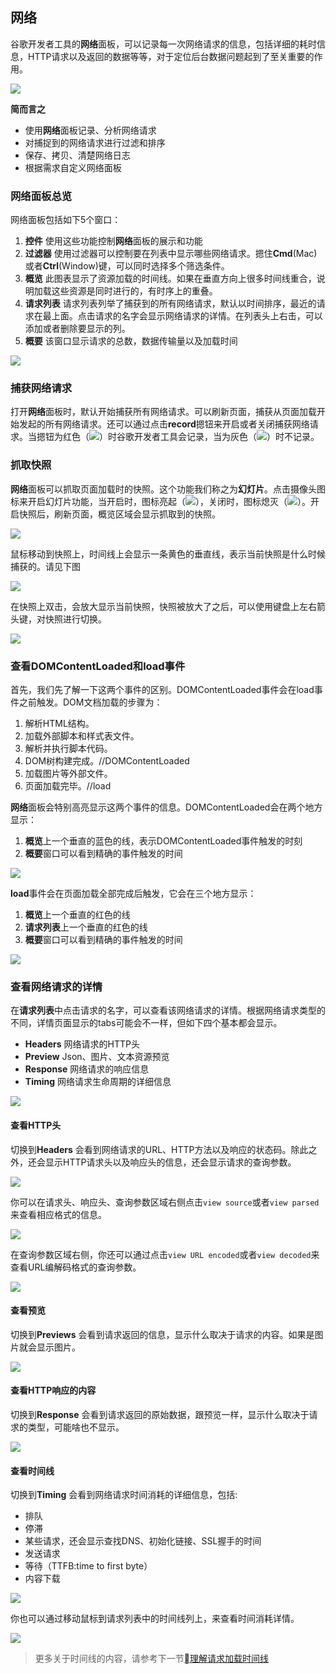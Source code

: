 ## 网络

谷歌开发者工具的**网络**面板，可以记录每一次网络请求的信息，包括详细的耗时信息，HTTP请求以及返回的数据等等，对于定位后台数据问题起到了至关重要的作用。

![](https://developers.google.cn/web/tools/chrome-devtools/network-performance/imgs/network-panel.png)

**简而言之**

* 使用**网络**面板记录、分析网络请求
* 对捕捉到的网络请求进行过滤和排序
* 保存、拷贝、清楚网络日志
* 根据需求自定义网络面板

### 网络面板总览

网络面板包括如下5个窗口：

1. **控件** 使用这些功能控制**网络**面板的展示和功能
2. **过滤器** 使用过滤器可以控制要在列表中显示哪些网络请求。摁住**Cmd**(Mac)或者**Ctrl**(Window)键，可以同时选择多个筛选条件。
3. **概览** 此图表显示了资源加载的时间线。如果在垂直方向上很多时间线重合，说明加载这些资源是同时进行的，有时序上的重叠。
4. **请求列表** 请求列表列举了捕获到的所有网络请求，默认以时间排序，最近的请求在最上面。点击请求的名字会显示网络请求的详情。在列表头上右击，可以添加或者删除要显示的列。
5. **概要** 该窗口显示请求的总数，数据传输量以及加载时间

![](https://developers.google.cn/web/tools/chrome-devtools/network-performance/imgs/panes.png)

### 捕获网络请求

打开**网络**面板时，默认开始捕获所有网络请求。可以刷新页面，捕获从页面加载开始发起的所有网络请求。还可以通过点击**record**摁钮来开启或者关闭捕获网络请求。当摁钮为红色（![](https://developers.google.cn/web/tools/chrome-devtools/network-performance/imgs/record-on.png)）时谷歌开发者工具会记录，当为灰色（![](https://developers.google.cn/web/tools/chrome-devtools/network-performance/imgs/record-off.png)）时不记录。

### 抓取快照

**网络**面板可以抓取页面加载时的快照。这个功能我们称之为**幻灯片**。点击摄像头图标来开启幻灯片功能，当开启时，图标亮起（![](https://developers.google.cn/web/tools/chrome-devtools/network-performance/imgs/filmstrip-enabled.png)），关闭时，图标熄灭（![](https://developers.google.cn/web/tools/chrome-devtools/network-performance/imgs/filmstrip-disabled.png)）。开启快照后，刷新页面，概览区域会显示抓取到的快照。

![](https://developers.google.cn/web/tools/chrome-devtools/network-performance/imgs/filmstrip.png)

鼠标移动到快照上，时间线上会显示一条黄色的垂直线，表示当前快照是什么时候捕获的。请见下图

![](https://developers.google.cn/web/tools/chrome-devtools/network-performance/imgs/filmstrip-timeline-overlay.png)

在快照上双击，会放大显示当前快照，快照被放大了之后，可以使用键盘上左右箭头键，对快照进行切换。

![](https://developers.google.cn/web/tools/chrome-devtools/network-performance/imgs/filmstrip-zoom.png)

### 查看DOMContentLoaded和load事件

首先，我们先了解一下这两个事件的区别。DOMContentLoaded事件会在load事件之前触发。DOM文档加载的步骤为：

1. 解析HTML结构。
2. 加载外部脚本和样式表文件。
3. 解析并执行脚本代码。
4. DOM树构建完成。//DOMContentLoaded
5. 加载图片等外部文件。
6. 页面加载完毕。//load

**网络**面板会特别高亮显示这两个事件的信息。DOMContentLoaded会在两个地方显示：

1. **概览**上一个垂直的蓝色的线，表示DOMContentLoaded事件触发的时刻
2. **概要**窗口可以看到精确的事件触发的时间

![](https://developers.google.cn/web/tools/chrome-devtools/network-performance/imgs/domcontentloaded.png)

**load**事件会在页面加载全部完成后触发，它会在三个地方显示：

1. **概览**上一个垂直的红色的线
2. **请求列表**上一个垂直的红色的线
3. **概要**窗口可以看到精确的事件触发的时间

![](https://developers.google.cn/web/tools/chrome-devtools/network-performance/imgs/load.png)

### 查看网络请求的详情

在**请求列表**中点击请求的名字，可以查看该网络请求的详情。根据网络请求类型的不同，详情页面显示的tabs可能会不一样，但如下四个基本都会显示。

* **Headers** 网络请求的HTTP头
* **Preview** Json、图片、文本资源预览
* **Response** 网络请求的响应信息
* **Timing** 网络请求生命周期的详细信息

![](https://developers.google.cn/web/tools/chrome-devtools/network-performance/imgs/network-headers.png)

#### 查看HTTP头

切换到**Headers** 会看到网络请求的URL、HTTP方法以及响应的状态码。除此之外，还会显示HTTP请求头以及响应头的信息，还会显示请求的查询参数。

![](https://developers.google.cn/web/tools/chrome-devtools/network-performance/imgs/network-headers.png)

你可以在请求头、响应头、查询参数区域右侧点击`view source`或者`view parsed`来查看相应格式的信息。

![](https://developers.google.cn/web/tools/chrome-devtools/network-performance/imgs/view-header-source.png)

在查询参数区域右侧，你还可以通过点击`view URL encoded`或者`view decoded`来查看URL编解码格式的查询参数。

![](https://developers.google.cn/web/tools/chrome-devtools/network-performance/imgs/view-url-encoded.png)


#### 查看预览

切换到**Previews** 会看到请求返回的信息，显示什么取决于请求的内容。如果是图片就会显示图片。

![](https://developers.google.cn/web/tools/chrome-devtools/network-performance/imgs/preview-png.png)

#### 查看HTTP响应的内容

切换到**Response** 会看到请求返回的原始数据，跟预览一样，显示什么取决于请求的类型，可能啥也不显示。

![](https://developers.google.cn/web/tools/chrome-devtools/network-performance/imgs/response-json.png)

#### 查看时间线

切换到**Timing** 会看到网络请求时间消耗的详细信息，包括:

* 排队
* 停滞
* 某些请求，还会显示查找DNS、初始化链接、SSL握手的时间
* 发送请求
* 等待（TTFB:time to first byte）
* 内容下载

![](https://developers.google.cn/web/tools/chrome-devtools/network-performance/imgs/timing-tab.png)

你也可以通过移动鼠标到请求列表中的时间线列上，来查看时间消耗详情。

![](https://developers.google.cn/web/tools/chrome-devtools/network-performance/imgs/timeline-view-hover.png)

> 更多关于时间线的内容，请参考下一节[理解请求加载时间线](理解请求加载时间线.md)
